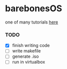 # barebonesOS
one of many tutorials
[here](https://wiki.osdev.org/User:Zesterer/Bare_Bones)

### TODO
- [x] finish writing code
- [ ] write makefile
- [ ] generate .iso
- [ ] run in virtualbox